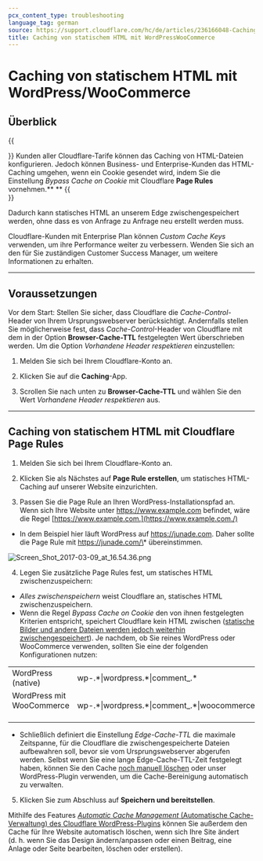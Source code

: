 ```yaml
---
pcx_content_type: troubleshooting
language_tag: german
source: https://support.cloudflare.com/hc/de/articles/236166048-Caching-von-statischem-HTML-mit-WordPress-WooCommerce
title: Caching von statischem HTML mit WordPressWooCommerce 
---
```


# Caching von statischem HTML mit WordPress/WooCommerce 



## Überblick

{{<Aside type="note">}}
Kunden aller Cloudflare-Tarife können das Caching von HTML-Dateien
konfigurieren. Jedoch können Business- und Enterprise-Kunden das
HTML-Caching umgehen, wenn ein Cookie gesendet wird, indem Sie die
Einstellung *Bypass Cache on Cookie* mit Cloudflare **Page Rules**
vornehmen.** **
{{</Aside>}}

Dadurch kann statisches HTML an unserem Edge zwischengespeichert werden, ohne dass es von Anfrage zu Anfrage neu erstellt werden muss. 

Cloudflare-Kunden mit Enterprise Plan können _Custom Cache Keys_ verwenden, um ihre Performance weiter zu verbessern. Wenden Sie sich an den für Sie zuständigen Customer Success Manager, um weitere Informationen zu erhalten.

___

## Voraussetzungen

Vor dem Start: Stellen Sie sicher, dass Cloudflare die _Cache-Control_\-Header von Ihrem Ursprungswebserver berücksichtigt. Andernfalls stellen Sie möglicherweise fest, dass _Cache-Control_\-Header von Cloudflare mit dem in der Option **Browser-Cache-TTL** festgelegten Wert überschrieben werden. Um die Option _Vorhandene Header respektieren_ einzustellen:

1. Melden Sie sich bei Ihrem Cloudflare-Konto an.

2. Klicken Sie auf die **Caching**\-App.

3. Scrollen Sie nach unten zu **Browser-Cache-TTL** und wählen Sie den Wert _Vorhandene Header respektieren_ aus.

___

## Caching von statischem HTML mit Cloudflare Page Rules

1. Melden Sie sich bei Ihrem Cloudflare-Konto an.

2. Klicken Sie als Nächstes auf **Page Rule erstellen**, um statisches HTML-Caching auf unserer Website einzurichten.

3. Passen Sie die Page Rule an Ihren WordPress-Installationspfad an. Wenn sich Ihre Website unter https://www.example.com befindet, wäre die Regel [https://www.example.com.](https://www.example.com./)

-   In dem Beispiel hier läuft WordPress auf https://junade.com. Daher sollte die Page Rule mit https://junade.com/\* übereinstimmen.

![Screen_Shot_2017-03-09_at_16.54.36.png](/images/support/Screen_Shot_2017-03-09_at_16.54.36.png)

4. Legen Sie zusätzliche Page Rules fest, um statisches HTML zwischenzuspeichern:

-   _Alles zwischenspeichern_ weist Cloudflare an, statisches HTML zwischenzuspeichern.
-   Wenn die Regel _Bypass Cache on Cookie_ den von ihnen festgelegten Kriterien entspricht, speichert Cloudflare kein HTML zwischen ([statische Bilder und andere Dateien werden jedoch weiterhin zwischengespeichert](https://support.cloudflare.com/hc/en-us/articles/200172516-Which-file-extensions-does-CloudFlare-cache-for-static-content-)). Je nachdem, ob Sie reines WordPress oder WooCommerce verwenden, sollten Sie eine der folgenden Konfigurationen nutzen:

<table><tbody><tr><td>WordPress (native)</td><td>wp-.*|wordpress.*|comment_.*</td></tr><tr><td>WordPress mit WooCommerce &nbsp; &nbsp;</td><td>wp-.*|wordpress.*|comment_.*|woocommerce_.*</td></tr></tbody></table>

-   Schließlich definiert die Einstellung _Edge-Cache-TTL_ die maximale Zeitspanne, für die Cloudflare die zwischengespeicherte Dateien aufbewahren soll, bevor sie vom Ursprungswebserver abgerufen werden. Selbst wenn Sie eine lange Edge-Cache-TTL-Zeit festgelegt haben, können Sie den Cache [noch manuell löschen](https://support.cloudflare.com/hc/en-us/articles/200169246-How-do-I-purge-my-cache-) oder unser WordPress-Plugin verwenden, um die Cache-Bereinigung automatisch zu verwalten.

5. Klicken Sie zum Abschluss auf **Speichern und bereitstellen**. 

Mithilfe des Features [_Automatic Cache Management_ (Automatische Cache-Verwaltung) des Cloudflare WordPress-Plugins](https://support.cloudflare.com/hc/en-us/articles/115002708027-What-does-Automatic-Cache-Management-in-the-Cloudflare-Plugin-do-) können Sie außerdem den Cache für Ihre Website automatisch löschen, wenn sich Ihre Site ändert (d. h. wenn Sie das Design ändern/anpassen oder einen Beitrag, eine Anlage oder Seite bearbeiten, löschen oder erstellen).
